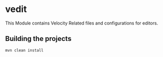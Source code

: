 # vedit
This Module contains Velocity Related files and configurations for editors.

## Building the projects
```shell script
mvn clean install
````